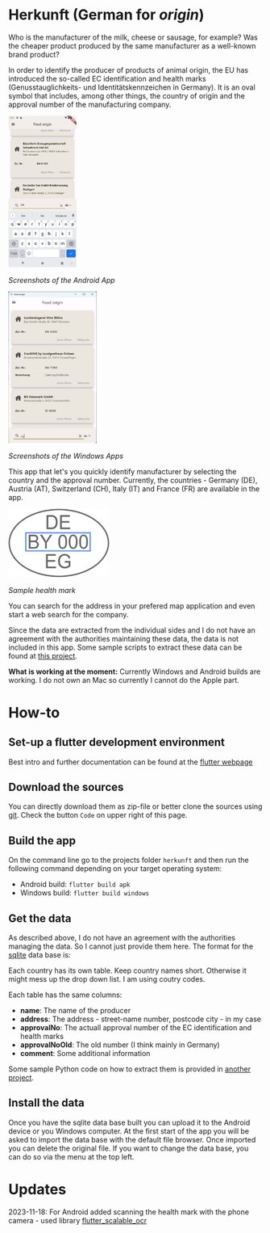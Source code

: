 # Herkunft (German for *origin*)

Who is the manufacturer of the milk, cheese or sausage, for example? Was the cheaper product produced by the same manufacturer as a well-known brand product?

In order to identify the producer of products of animal origin, the EU has introduced the so-called EC identification and health marks (Genusstauglichkeits- und Identitätskennzeichen in Germany). It is an oval symbol that includes, among other things, the country of origin and the approval number of the manufacturing company.

<img src="Screenshot.png" alt="health mark example" width="auto" height="300" style="margin-right:2em">

*Screenshots of the Android App*

<img src="Screenshot_windows.png" alt="health mark example" width="auto" height="300">

*Screenshots of the Windows Apps*


This app that let's you quickly identify manufacturer by selecting the country and the approval number. Currently, the countries - Germany (DE), Austria (AT), Switzerland (CH), Italy (IT) and France (FR) are available in the app.

<img src="assets/image.png" alt="health mark example" width="200" height="auto">

*Sample health mark*

You can search for the address in your prefered map application and even start a web search for the company.

Since the data are extracted from the individual sides and I do not have an agreement with the authorities maintaining these data, the data is not included in this app. Some sample scripts to extract these data can be found at [this project](https://github.com/rokozeit/herkunft_daten).

**What is working at the moment:** Currently Windows and Android builds are working. I do not own an Mac so currently I cannot do the Apple part.

# How-to

## Set-up a flutter development environment
Best intro and further documentation can be found at the [flutter webpage](https://docs.flutter.dev/get-started/install)

## Download the sources
You can directly download them as zip-file or better clone the sources using [git](https://git-scm.com/). Check the button `Code` on upper right of this page.

## Build the app
On the command line go to the projects folder `herkunft` and then run the following command depending on your target operating system:

- Android build: `flutter build apk`
- Windows build: `flutter build windows`

## Get the data
As described above, I do not have an agreement with the authorities managing the data. So I cannot just provide them here.
The format for the [sqlite](https://www.sqlite.org/index.html) data base is:

 Each country has its own table. Keep country names short. Otherwise it might mess up the drop down list. I am using coutry codes.

 Each table has the same columns:
 - **name**: The name of the producer
 - **address**: The address - street-name number, postcode city - in my case
 - **approvalNo**: The actuall approval number of the EC identification and health marks
 - **approvalNoOld**: The old number (I think mainly in Germany)
 - **comment**: Some additional information

Some sample Python code on how to extract them is provided in [another project](https://github.com/rokozeit/herkunft_daten).

## Install the data
Once you have the sqlite data base built you can upload it to the Android device or you Windows computer. At the first start of the app you will be asked to import the data base with the default file browser. Once imported you can delete the original file. If you want to change the data base, you can do so via the menu at the top left.

# Updates
2023-11-18: For Android added scanning the health mark with the phone camera - used library [flutter_scalable_ocr](https://pub.dev/packages/flutter_scalable_ocr)